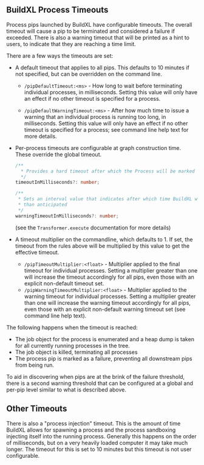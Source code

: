 ## BuildXL Process Timeouts
Process pips launched by BuildXL have configurable timeouts. 
The overall timeout will cause a pip to be terminated and considered a failure if exceeded. 
There is also a warning timeout that will be printed as a hint to users, to indicate that they are reaching a time limit.

There are a few ways the timeouts are set:

* A default timeout that applies to all pips. This defaults to 10 minutes if not specified, but can be overridden on the command line.

  * `/pipDefaultTimeout:<ms>` - How long to wait before terminating individual processes, in milliseconds. Setting this value will only have an effect if no other timeout is specified for a process.

  * `/pipDefaultWarningTimeout:<ms>` - After how much time to issue a warning that an individual process is running too long, in milliseconds. Setting this value will only have an effect if no other timeout is specified for a process; see command line help text for more details.

* Per-process timeouts are configurable at graph construction time. These override the global timeout.
   ```ts
   /** 
     * Provides a hard timeout after which the Process will be marked as failure due to timeout and terminated. 
     */
   timeoutInMilliseconds?: number;

   /** 
    * Sets an interval value that indicates after which time BuildXL will issue a warning that the process is running longer
    * than anticipated 
    */
   warningTimeoutInMilliseconds?: number;
   ```
   (see the `Transformer.execute` documentation for more details)

* A timeout multiplier on the commandline, which defaults to 1. If set, the timeout from the rules above will be multiplied by this value to get the effective timeout. 

  * `/pipTimeoutMultiplier:<float>` - Multiplier applied to the final timeout for individual processes. Setting a multiplier greater than one will increase the timeout accordingly for all pips, even those with an explicit non-default timeout set.
  * `/pipWarningTimeoutMultiplier:<float>` - Multiplier applied to the warning timeout for individual processes. Setting a multiplier greater than one will increase the warning timeout accordingly for all pips, even those with an explicit non-default warning timeout set (see command line help text).

The following happens when the timeout is reached:
* The job object for the process is enumerated and a heap dump is taken for all currently running processes in the tree.
* The job object is killed, terminating all processes
* The process pip is marked as a failure, preventing all downstream pips from being run.

To aid in discovering when pips are at the brink of the failure threshold, there is a second warning threshold that can be configured at a global and per-pip level similar to what is described above.

## Other Timeouts
There is also a "process injection" timeout. This is the amount of time BuildXL allows for spawning a process and the process sandboxing injecting itself into the running process. Generally this happens on the order of milliseconds, but on a very heavily loaded computer it may take much longer. The timeout for this is set to 10 minutes but this timeout is not user configurable.
